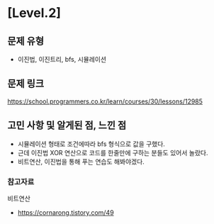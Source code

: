 # [Level.2] 

## 문제 유형
- 이진법, 이진트리, bfs, 시뮬레이션

## 문제 링크
https://school.programmers.co.kr/learn/courses/30/lessons/12985

## 고민 사항 및 알게된 점, 느낀 점
- 시뮬레이션 형태로 조건에따라 bfs 형식으로 값을 구했다.
- 근데 이진법 XOR 연산으로 코드를 한줄만에 구하는 분들도 있어서 놀랐다.
- 비트연산, 이진법을 통해 푸는 연습도 해봐야겠다.

### 참고자료
비트연산
- https://cornarong.tistory.com/49